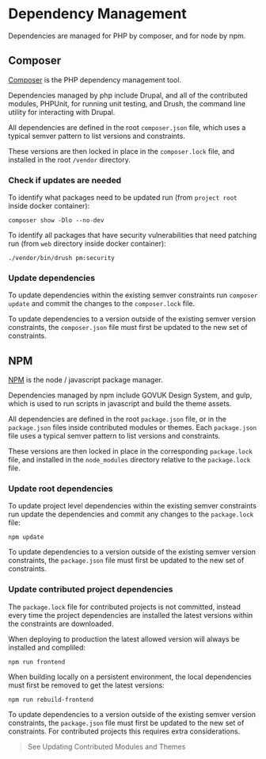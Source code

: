 # Dependency Management

Dependencies are managed for PHP by composer, and for node by npm.

## Composer

[Composer](https://getcomposer.org/) is the PHP dependency management tool.

Dependencies managed by php include Drupal, and all of the contributed modules, PHPUnit, for running unit testing, and Drush, the command line utility for interacting with Drupal.

All dependencies are defined in the root `composer.json` file, which uses a typical semver pattern to list versions and constraints.

These versions are then locked in place in the `composer.lock` file, and installed in the root `/vendor` directory.

### Check if updates are needed

To identify what packages need to be updated run (from `project root` inside docker container):
```
composer show -Dlo --no-dev
```

To identify all packages that have security vulnerabilities that need patching run (from `web` directory inside docker container):
```
./vendor/bin/drush pm:security
```

### Update dependencies

To update dependencies within the existing semver constraints run `composer update` and commit the changes to the `composer.lock` file.

To update dependencies to a version outside of the existing semver version constraints, the `composer.json` file must first be updated to the new set of constraints.

## NPM

[NPM](https://www.npmjs.com/) is the node / javascript package manager.

Dependencies managed by npm include GOVUK Design System, and gulp, which is used to run scripts in javascript and build the theme assets.

All dependencies are defined in the root `package.json` file, or in the `package.json` files inside contributed modules or themes. Each `package.json` file uses a typical semver pattern to list versions and constraints.

These versions are then locked in place in the corresponding `package.lock` file, and installed in the `node_modules` directory relative to the `package.lock` file.

### Update root dependencies

To update project level dependencies within the existing semver constraints run update the dependencies and commit any changes to the `package.lock` file:
```
npm update
```

To update dependencies to a version outside of the existing semver version constraints, the `package.json` file must first be updated to the new set of constraints.

### Update contributed project dependencies

The `package.lock` file for contributed projects is not committed, instead every time the project dependencies are installed the latest versions within the constraints are downloaded.

When deploying to production the latest allowed version will always be installed and compliled: 
```
npm run frontend
```

When building locally on a persistent environment, the local dependencies must first be removed to get the latest versions:
```
npm run rebuild-frontend
```

To update dependencies to a version outside of the existing semver version constraints, the `package.json` file must first be updated to the new set of constraints. For contributed projects this requires extra considerations.

> See Updating Contributed Modules and Themes 
